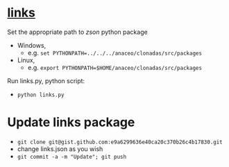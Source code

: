 # [links](https://gist.github.com/serrasqueiro/e9a6299636e40ca20c370b26c4b17830)
Set the appropriate path to *zson* python package
- Windows,
  + e.g. `set PYTHONPATH=../../../anaceo/clonadas/src/packages`
- Linux,
  + e.g. `export PYTHONPATH=$HOME/anaceo/clonadas/src/packages`

Run links.py, python script:
- `python links.py`

# Update links package
- `git clone git@gist.github.com:e9a6299636e40ca20c370b26c4b17830.git`
- change links.json as you wish
- `git commit -a -m "Update"; git push`
